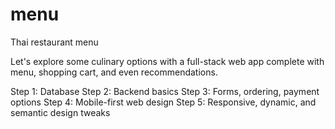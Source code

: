 # menu
Thai restaurant menu

Let's explore some culinary options with a full-stack web app complete with menu, shopping cart, and even recommendations. 

Step 1: Database
Step 2: Backend basics
Step 3: Forms, ordering, payment options
Step 4: Mobile-first web design
Step 5: Responsive, dynamic, and semantic design tweaks
